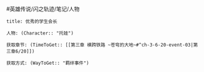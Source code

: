#英雄传说/闪之轨迹/笔记/人物
```ad-note
title: 优秀的学生会长

人物: (Character:: "托娃")

获取章节: (TimeToGet:: [[第三章 横跨铁路 ~苍穹的大地~#^ch-3-6-20-event-03|第三章6/20]])

获取方式: (WayToGet:: "羁绊事件")

```
